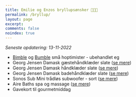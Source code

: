 ```yaml
---
title: Emilie og Enzos bryllupsønsker 👰👶🤵
permalink: /bryllup/
layout: page
excerpt: 
comments: false
noindex: true
---
```


*Seneste opdatering: 13-11-2022*

- [Bimble](https://www.hoptimist.com/dk/produkter/kollektioner/klassiske/hoptimist-bimble-hoptimist-27549.html?dwvar_27549_color=Raw_oak) og [Bumble](https://www.hoptimist.com/dk/produkter/kollektioner/klassiske/hoptimist-bumble-hoptimist-27552.html?dwvar_27552_color=Raw_oak) små hoptimister - ubehandlet eg 
- Georg Jensen Damask gæstehåndklæder slate ([se mere](https://www.damask.dk/gaestehaandklaeder-slate-/))
- Georg Jensen Damask håndklæder slate ([se mere](https://www.damask.dk/haandklaeder-slate/))
- Georg Jensen Damask badehåndklæder slate ([se mere](https://www.damask.dk/badehaandklaeder-slate-/))
- Sonos Sub Mini trådløs subwoofer - sort ([se mere](https://www.elgiganten.dk/product/tv-lyd-smart-home/hojtalere-hi-fi/subwoofer/sonos-sub-mini-tradlos-subwoofer-sort/521270))
- Aire Baths spa og massage ([se mere](https://beaire.com/landing/priority-black-friday/?me=dk&ln=da))
- Gavekort til gourmetmiddag
